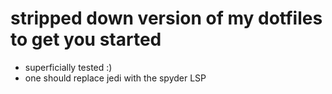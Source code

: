 # stripped down version of my dotfiles to get you started

- superficially tested :)
- one should replace jedi with the spyder LSP

